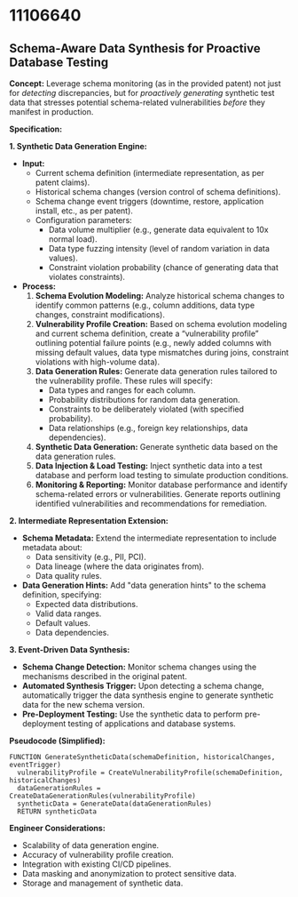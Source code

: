 # 11106640

## Schema-Aware Data Synthesis for Proactive Database Testing

**Concept:** Leverage schema monitoring (as in the provided patent) not just for *detecting* discrepancies, but for *proactively generating* synthetic test data that stresses potential schema-related vulnerabilities *before* they manifest in production.

**Specification:**

**1. Synthetic Data Generation Engine:**

*   **Input:**
    *   Current schema definition (intermediate representation, as per patent claims).
    *   Historical schema changes (version control of schema definitions).
    *   Schema change event triggers (downtime, restore, application install, etc., as per patent).
    *   Configuration parameters:
        *   Data volume multiplier (e.g., generate data equivalent to 10x normal load).
        *   Data type fuzzing intensity (level of random variation in data values).
        *   Constraint violation probability (chance of generating data that violates constraints).
*   **Process:**
    1.  **Schema Evolution Modeling:**  Analyze historical schema changes to identify common patterns (e.g., column additions, data type changes, constraint modifications).
    2.  **Vulnerability Profile Creation:** Based on schema evolution modeling and current schema definition, create a “vulnerability profile” outlining potential failure points (e.g., newly added columns with missing default values, data type mismatches during joins, constraint violations with high-volume data).
    3.  **Data Generation Rules:** Generate data generation rules tailored to the vulnerability profile. These rules will specify:
        *   Data types and ranges for each column.
        *   Probability distributions for random data generation.
        *   Constraints to be deliberately violated (with specified probability).
        *   Data relationships (e.g., foreign key relationships, data dependencies).
    4.  **Synthetic Data Generation:** Generate synthetic data based on the data generation rules.
    5.  **Data Injection & Load Testing:** Inject synthetic data into a test database and perform load testing to simulate production conditions.
    6.  **Monitoring & Reporting:** Monitor database performance and identify schema-related errors or vulnerabilities. Generate reports outlining identified vulnerabilities and recommendations for remediation.

**2. Intermediate Representation Extension:**

*   **Schema Metadata:** Extend the intermediate representation to include metadata about:
    *   Data sensitivity (e.g., PII, PCI).
    *   Data lineage (where the data originates from).
    *   Data quality rules.
*   **Data Generation Hints:** Add "data generation hints" to the schema definition, specifying:
    *   Expected data distributions.
    *   Valid data ranges.
    *   Default values.
    *   Data dependencies.

**3.  Event-Driven Data Synthesis:**

*   **Schema Change Detection:**  Monitor schema changes using the mechanisms described in the original patent.
*   **Automated Synthesis Trigger:** Upon detecting a schema change, automatically trigger the data synthesis engine to generate synthetic data for the new schema version.
*   **Pre-Deployment Testing:** Use the synthetic data to perform pre-deployment testing of applications and database systems.

**Pseudocode (Simplified):**

```
FUNCTION GenerateSyntheticData(schemaDefinition, historicalChanges, eventTrigger)
  vulnerabilityProfile = CreateVulnerabilityProfile(schemaDefinition, historicalChanges)
  dataGenerationRules = CreateDataGenerationRules(vulnerabilityProfile)
  syntheticData = GenerateData(dataGenerationRules)
  RETURN syntheticData
```

**Engineer Considerations:**

*   Scalability of data generation engine.
*   Accuracy of vulnerability profile creation.
*   Integration with existing CI/CD pipelines.
*   Data masking and anonymization to protect sensitive data.
*   Storage and management of synthetic data.